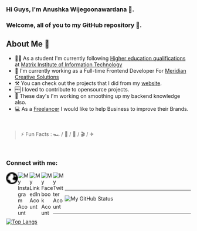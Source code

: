 ### Hi Guys, I'm Anushka Wijegoonawardana 👋.

### Welcome, all of you to my GitHub repository 🤝.

## About Me 🧑

- 👨‍🎓 As a student I'm currently following [Higher education qualifications](https://www.bcs.org/get-qualified/higher-education-qualifications-heq/) at [Matrix Institute of Information Technology](http://www.matrix-edu.com/)
- 💼 I'm currently working as a Full-time Frontend Developer For [Meridian Creative Solutions](http://wearemeridian.com/`)
- ⚒ You can check out the projects that I did from my [website](http://wijegoonawardana.com/).
- 🆓 I loved to contribute to opensource projects.
- 🏫 These day's I'm working on smoothing up my backend knowledge also.
- 💻 As a [Freelancer](https://www.fiverr.com/anushkawije97) I would like to help Business to improve their Brands.

<br>

> ⚡ Fun Facts : 🏎 / 🏉 / 🎸 / 🎬 / ✈

<br>

### Connect with me:

[<img align="left" alt="wijegoonawardana.com" width="32px" src="https://raw.githubusercontent.com/iconic/open-iconic/master/svg/globe.svg" />](http://wijegoonawardana.com/)
[<img align="left"  alt="My Instagram Acount" width="32px" src="https://cdn.jsdelivr.net/npm/simple-icons@v3/icons/instagram.svg" />](https://www.instagram.com/anushkawijegoonawardana97/)
[<img align="left" alt="My LinkedIn Acount" width="32px" src="https://cdn.jsdelivr.net/npm/simple-icons@v3/icons/linkedin.svg" />](https://www.linkedin.com/in/anushkawijegoonawardana97/)
[<img align="left" alt="My Facebook Acount" width="32px" src="https://cdn.jsdelivr.net/npm/simple-icons@v3/icons/facebook.svg" />](https://www.facebook.com/AnushkaWijegoonawardana97/)
[<img align="left" alt="My Twitter Acount" width="32px" src="https://cdn.jsdelivr.net/npm/simple-icons@v3/icons/twitter.svg" />](https://twitter.com/anushka_wije)

<br>
<br>

---

<img align="left" alt="My GitHub Status" src="https://github-readme-stats.vercel.app/api?username=AnushkaWijegoonawardana97&include_all_commits=true&show_icons=true" />

<br>
<br>

---

[![Top Langs](https://github-readme-stats.vercel.app/api/top-langs/?username=AnushkaWijegoonawardana97&layout=compact)](https://github.com/AnushkaWijegoonawardana97)
